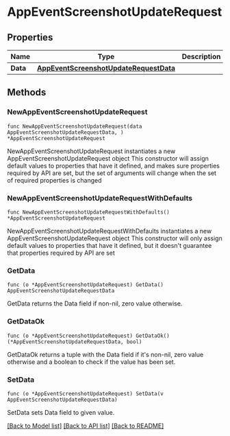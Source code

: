 # AppEventScreenshotUpdateRequest

## Properties

Name | Type | Description | Notes
------------ | ------------- | ------------- | -------------
**Data** | [**AppEventScreenshotUpdateRequestData**](AppEventScreenshotUpdateRequestData.md) |  | 

## Methods

### NewAppEventScreenshotUpdateRequest

`func NewAppEventScreenshotUpdateRequest(data AppEventScreenshotUpdateRequestData, ) *AppEventScreenshotUpdateRequest`

NewAppEventScreenshotUpdateRequest instantiates a new AppEventScreenshotUpdateRequest object
This constructor will assign default values to properties that have it defined,
and makes sure properties required by API are set, but the set of arguments
will change when the set of required properties is changed

### NewAppEventScreenshotUpdateRequestWithDefaults

`func NewAppEventScreenshotUpdateRequestWithDefaults() *AppEventScreenshotUpdateRequest`

NewAppEventScreenshotUpdateRequestWithDefaults instantiates a new AppEventScreenshotUpdateRequest object
This constructor will only assign default values to properties that have it defined,
but it doesn't guarantee that properties required by API are set

### GetData

`func (o *AppEventScreenshotUpdateRequest) GetData() AppEventScreenshotUpdateRequestData`

GetData returns the Data field if non-nil, zero value otherwise.

### GetDataOk

`func (o *AppEventScreenshotUpdateRequest) GetDataOk() (*AppEventScreenshotUpdateRequestData, bool)`

GetDataOk returns a tuple with the Data field if it's non-nil, zero value otherwise
and a boolean to check if the value has been set.

### SetData

`func (o *AppEventScreenshotUpdateRequest) SetData(v AppEventScreenshotUpdateRequestData)`

SetData sets Data field to given value.



[[Back to Model list]](../README.md#documentation-for-models) [[Back to API list]](../README.md#documentation-for-api-endpoints) [[Back to README]](../README.md)


